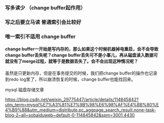 ### 写多读少 （change buffer起作用）



### 写之后要立马读  普通索引会比较好



### 唯一索引不适用 change buffer

 

#### change buffer一开始是写内存的，那么如果这个时候机器掉电重启，会不会导致change buffer丢失呢？change buffer丢失可不是小事儿，再从磁盘读入数据可就没有了merge过程，就等于是数据丢失了。会不会出现这种情况呢？



虽然是只更新内存，但是在事务提交的时候，我们把change buffer的操作也记录到redo log里了，所以崩溃恢复的时候，change buffer也能找回来。



mysql 磁盘存储文章

https://blog.csdn.net/weixin_29775447/article/details/114845842?utm_term=mysql%E7%A3%81%E7%9B%98%E6%98%AF%E4%BB%80%E4%B9%88&utm_medium=distribute.pc_aggpage_search_result.none-task-blog-2~all~sobaiduweb~default-0-114845842&spm=3001.4430
